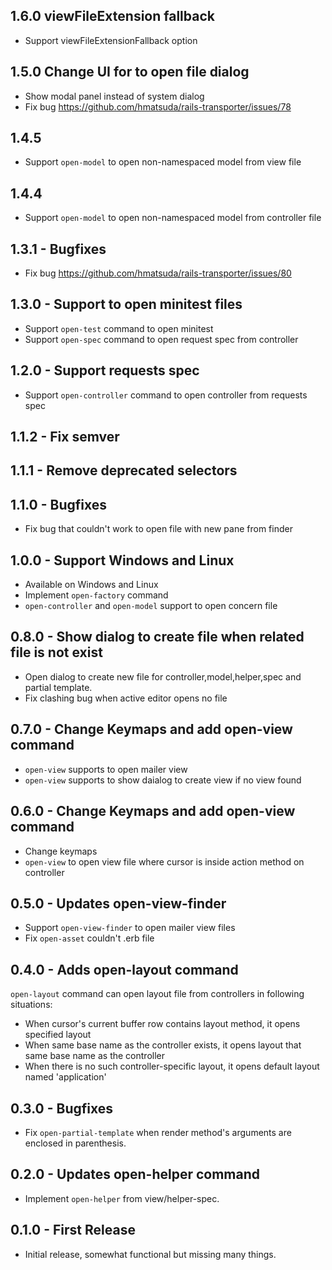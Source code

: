 ## 1.6.0 viewFileExtension fallback
* Support viewFileExtensionFallback option

## 1.5.0 Change UI for to open file dialog
* Show modal panel instead of system dialog
* Fix bug https://github.com/hmatsuda/rails-transporter/issues/78

## 1.4.5
* Support `open-model` to open non-namespaced model from view file

## 1.4.4
* Support `open-model` to open non-namespaced model from controller file

## 1.3.1 - Bugfixes
* Fix bug https://github.com/hmatsuda/rails-transporter/issues/80 

## 1.3.0 - Support to open minitest files
* Support `open-test` command to open minitest
* Support `open-spec` command to open request spec from controller 

## 1.2.0 - Support requests spec
* Support `open-controller` command to open controller from requests spec

## 1.1.2 - Fix semver

## 1.1.1 - Remove deprecated selectors

## 1.1.0 - Bugfixes
* Fix bug that couldn't work to open file with new pane from finder

## 1.0.0 - Support Windows and Linux
* Available on Windows and Linux
* Implement `open-factory` command
* `open-controller` and `open-model` support to open concern file

## 0.8.0 - Show dialog to create file when related file is not exist
* Open dialog to create new file for controller,model,helper,spec and partial template.
* Fix clashing bug when active editor opens no file

## 0.7.0 - Change Keymaps and add open-view command
* `open-view` supports to open mailer view
* `open-view` supports to show daialog to create view if no view found

## 0.6.0 - Change Keymaps and add open-view command
* Change keymaps
* `open-view` to open view file where cursor is inside action method on controller

## 0.5.0 - Updates open-view-finder
* Support `open-view-finder` to open mailer view files
* Fix `open-asset` couldn't .erb file

## 0.4.0 - Adds open-layout command
`open-layout` command can open layout file from controllers in following situations:
* When cursor's current buffer row contains layout method, it opens specified layout
* When same base name as the controller exists, it opens layout that same base name as the controller
* When there is no such controller-specific layout, it opens default layout named 'application'

## 0.3.0 - Bugfixes
* Fix `open-partial-template` when render method's arguments are enclosed in parenthesis.

## 0.2.0 - Updates open-helper command
* Implement `open-helper` from view/helper-spec.

## 0.1.0 - First Release
* Initial release, somewhat functional but missing many things.
